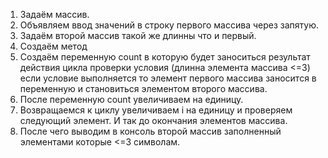 1. Задаём массив.
2. Объявляем ввод значений в строку первого массива через запятую.
3. Задаём второй массив такой же длинны что и первый.
4. Создаём метод 
5. Cоздаём переменную count в которую будет заноситься результат действия цикла проверки условия (длинна элемента массива <=3) если условие выполняется то элемент первого массива заносится в переменную и становиться элементом второго массива.
6. После переменную count увеличиваем на единицу.
7. Возвращаемся к циклу увеличиваем i на единицу и проверяем следующий элемент. И так до окончания элементов массива.
8. После чего выводим в консоль второй массив заполненный элементами которые <=3 символам.
